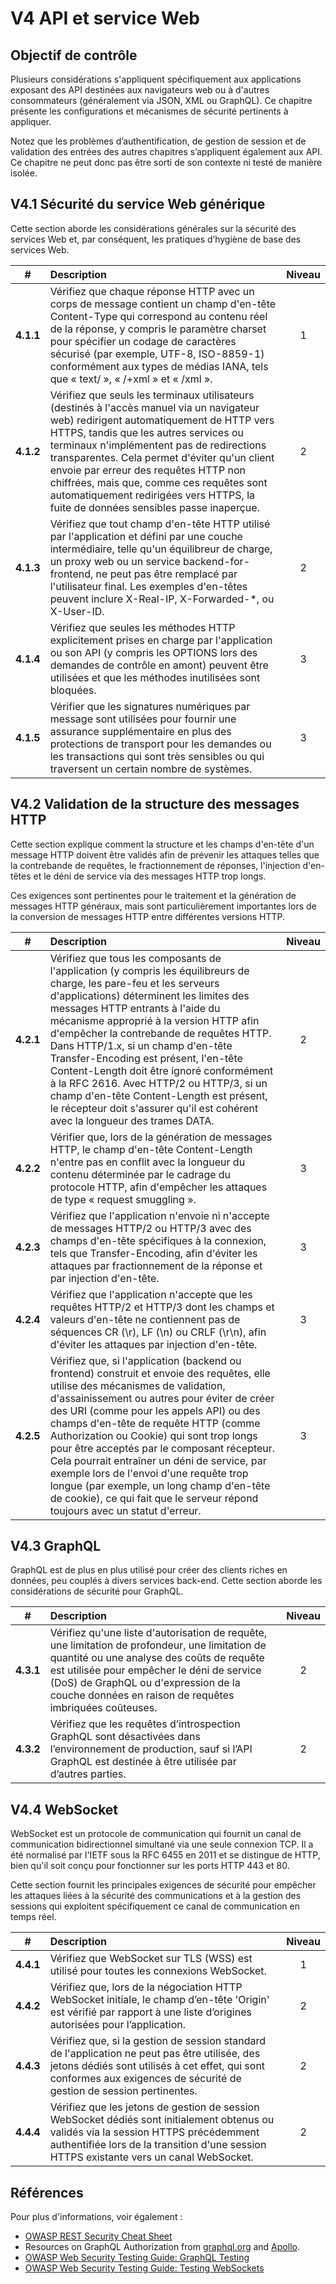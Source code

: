 # V4 API et service Web

## Objectif de contrôle

Plusieurs considérations s'appliquent spécifiquement aux applications exposant des API destinées aux navigateurs web ou à d'autres consommateurs (généralement via JSON, XML ou GraphQL). Ce chapitre présente les configurations et mécanismes de sécurité pertinents à appliquer.

Notez que les problèmes d’authentification, de gestion de session et de validation des entrées des autres chapitres s’appliquent également aux API. Ce chapitre ne peut donc pas être sorti de son contexte ni testé de manière isolée.

## V4.1 Sécurité du service Web générique

Cette section aborde les considérations générales sur la sécurité des services Web et, par conséquent, les pratiques d’hygiène de base des services Web.

| # | Description | Niveau |
| :---: | :--- | :---: |
| **4.1.1** | Vérifiez que chaque réponse HTTP avec un corps de message contient un champ d'en-tête Content-Type qui correspond au contenu réel de la réponse, y compris le paramètre charset pour spécifier un codage de caractères sécurisé (par exemple, UTF-8, ISO-8859-1) conformément aux types de médias IANA, tels que « text/ », « /+xml » et « /xml ». | 1 |
| **4.1.2** | Vérifiez que seuls les terminaux utilisateurs (destinés à l'accès manuel via un navigateur web) redirigent automatiquement de HTTP vers HTTPS, tandis que les autres services ou terminaux n'implémentent pas de redirections transparentes. Cela permet d'éviter qu'un client envoie par erreur des requêtes HTTP non chiffrées, mais que, comme ces requêtes sont automatiquement redirigées vers HTTPS, la fuite de données sensibles passe inaperçue. | 2 |
| **4.1.3** | Vérifiez que tout champ d'en-tête HTTP utilisé par l'application et défini par une couche intermédiaire, telle qu'un équilibreur de charge, un proxy web ou un service backend-for-frontend, ne peut pas être remplacé par l'utilisateur final. Les exemples d'en-têtes peuvent inclure X-Real-IP, X-Forwarded-*, ou X-User-ID. | 2 |
| **4.1.4** | Vérifiez que seules les méthodes HTTP explicitement prises en charge par l'application ou son API (y compris les OPTIONS lors des demandes de contrôle en amont) peuvent être utilisées et que les méthodes inutilisées sont bloquées. | 3 |
| **4.1.5** | Vérifier que les signatures numériques par message sont utilisées pour fournir une assurance supplémentaire en plus des protections de transport pour les demandes ou les transactions qui sont très sensibles ou qui traversent un certain nombre de systèmes. | 3 |

## V4.2 Validation de la structure des messages HTTP

Cette section explique comment la structure et les champs d'en-tête d'un message HTTP doivent être validés afin de prévenir les attaques telles que la contrebande de requêtes, le fractionnement de réponses, l'injection d'en-têtes et le déni de service via des messages HTTP trop longs.

Ces exigences sont pertinentes pour le traitement et la génération de messages HTTP généraux, mais sont particulièrement importantes lors de la conversion de messages HTTP entre différentes versions HTTP.

| # | Description | Niveau |
| :---: | :--- | :---: |
| **4.2.1** | Vérifiez que tous les composants de l'application (y compris les équilibreurs de charge, les pare-feu et les serveurs d'applications) déterminent les limites des messages HTTP entrants à l'aide du mécanisme approprié à la version HTTP afin d'empêcher la contrebande de requêtes HTTP. Dans HTTP/1.x, si un champ d'en-tête Transfer-Encoding est présent, l'en-tête Content-Length doit être ignoré conformément à la RFC 2616. Avec HTTP/2 ou HTTP/3, si un champ d'en-tête Content-Length est présent, le récepteur doit s'assurer qu'il est cohérent avec la longueur des trames DATA. | 2 |
| **4.2.2** | Vérifier que, lors de la génération de messages HTTP, le champ d'en-tête Content-Length n'entre pas en conflit avec la longueur du contenu déterminée par le cadrage du protocole HTTP, afin d'empêcher les attaques de type « request smuggling ». | 3 |
| **4.2.3** | Vérifiez que l'application n'envoie ni n'accepte de messages HTTP/2 ou HTTP/3 avec des champs d'en-tête spécifiques à la connexion, tels que Transfer-Encoding, afin d'éviter les attaques par fractionnement de la réponse et par injection d'en-tête. | 3 |
| **4.2.4** | Vérifiez que l'application n'accepte que les requêtes HTTP/2 et HTTP/3 dont les champs et valeurs d'en-tête ne contiennent pas de séquences CR (\r), LF (\n) ou CRLF (\r\n), afin d'éviter les attaques par injection d'en-tête. | 3 |
| **4.2.5** | Vérifiez que, si l'application (backend ou frontend) construit et envoie des requêtes, elle utilise des mécanismes de validation, d'assainissement ou autres pour éviter de créer des URI (comme pour les appels API) ou des champs d'en-tête de requête HTTP (comme Authorization ou Cookie) qui sont trop longs pour être acceptés par le composant récepteur. Cela pourrait entraîner un déni de service, par exemple lors de l'envoi d'une requête trop longue (par exemple, un long champ d'en-tête de cookie), ce qui fait que le serveur répond toujours avec un statut d'erreur. | 3 |

## V4.3 GraphQL

GraphQL est de plus en plus utilisé pour créer des clients riches en données, peu couplés à divers services back-end. Cette section aborde les considérations de sécurité pour GraphQL.

| # | Description | Niveau |
| :---: | :--- | :---: |
| **4.3.1** | Vérifiez qu'une liste d'autorisation de requête, une limitation de profondeur, une limitation de quantité ou une analyse des coûts de requête est utilisée pour empêcher le déni de service (DoS) de GraphQL ou d'expression de la couche données en raison de requêtes imbriquées coûteuses. | 2 |
| **4.3.2** | Vérifiez que les requêtes d’introspection GraphQL sont désactivées dans l’environnement de production, sauf si l’API GraphQL est destinée à être utilisée par d’autres parties. | 2 |

## V4.4 WebSocket

WebSocket est un protocole de communication qui fournit un canal de communication bidirectionnel simultané via une seule connexion TCP. Il a été normalisé par l'IETF sous la RFC 6455 en 2011 et se distingue de HTTP, bien qu'il soit conçu pour fonctionner sur les ports HTTP 443 et 80.

Cette section fournit les principales exigences de sécurité pour empêcher les attaques liées à la sécurité des communications et à la gestion des sessions qui exploitent spécifiquement ce canal de communication en temps réel.

| # | Description | Niveau |
| :---: | :--- | :---: |
| **4.4.1** | Vérifiez que WebSocket sur TLS (WSS) est utilisé pour toutes les connexions WebSocket. | 1 |
| **4.4.2** | Vérifiez que, lors de la négociation HTTP WebSocket initiale, le champ d’en-tête 'Origin' est vérifié par rapport à une liste d’origines autorisées pour l’application. | 2 |
| **4.4.3** | Vérifiez que, si la gestion de session standard de l'application ne peut pas être utilisée, des jetons dédiés sont utilisés à cet effet, qui sont conformes aux exigences de sécurité de gestion de session pertinentes. | 2 |
| **4.4.4** | Vérifiez que les jetons de gestion de session WebSocket dédiés sont initialement obtenus ou validés via la session HTTPS précédemment authentifiée lors de la transition d'une session HTTPS existante vers un canal WebSocket. | 2 |

## Références

Pour plus d'informations, voir également :

* [OWASP REST Security Cheat Sheet](https://cheatsheetseries.owasp.org/cheatsheets/REST_Security_Cheat_Sheet.html)
* Resources on GraphQL Authorization from [graphql.org](https://graphql.org/learn/authorization/) and [Apollo](https://www.apollographql.com/docs/apollo-server/security/authentication/#authorization-methods).
* [OWASP Web Security Testing Guide: GraphQL Testing](https://owasp.org/www-project-web-security-testing-guide/stable/4-Web_Application_Security_Testing/12-API_Testing/01-Testing_GraphQL)
* [OWASP Web Security Testing Guide: Testing WebSockets](https://owasp.org/www-project-web-security-testing-guide/stable/4-Web_Application_Security_Testing/11-Client-side_Testing/10-Testing_WebSockets)
